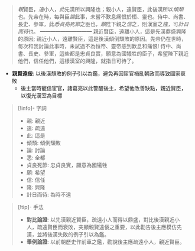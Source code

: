 > *親*賢臣，*遠*小人，*此*先漢所以興隆也；親小人，遠賢臣，此後漢所以*傾頹*也。先帝在時，每與臣*論*此事，未嘗不歎息痛恨於桓、靈也。侍中、尚書、長史、參軍，此*悉貞亮死節*之臣也，*願*陛下親之*信*之，則漢室之*隆*，可*計日而待*也。
> ━━━━━━━━━━
> 親近賢臣，遠離小人，這是先漢鼎盛興隆的原因; 親近小人，遠離賢臣，這是後漢傾倒頹敗的原因。先帝仍在世時，每次和我討論此事時，未試過不為恒帝、靈帝感到歎息和痛恨! 侍中、尚書、長史、參軍，這些都是忠貞良實，願意為國犧牲的臣子，希望陛下親近他們，信任他們，這樣漢室的興隆，就指日可待了。

- **親賢遠佞**: 以後漢頹敗的例子引以為鑑，避免再因宦官禍亂朝政而導致國家衰敗
	- 後主當時寵信宦官，諸葛亮以此警醒後主，希望他改善缺點，親近賢臣，以復光漢室為目標

> [!info]- 字詞
> - 親: 親近
> - 遠: 疏遠
> - 此: 這是
> - 傾頹: 傾倒頹敗
> - 論: 討論
> - 悉: 全都
> - 貞良死節: 忠貞良實，願意為國犧牲
> - 願: 希望
> - 信: 信任
> - 隆: 興隆
> - 計日而待: 為時不遠

> [!tip]- 手法
> - **對比論證**: 以先漢親近賢臣，疏遠小人而得以鼎盛，對比後漢親近小人，疏遠賢臣而衰敗，突顯親賢遠佞之重要，以此勸告後主應模仿先漢，並將後漢失敗的例子引以為鑑。
> - **舉例論證**: 以前朝歷史作前車之鑑，勸說後主應疏遠小人，親近賢臣。
